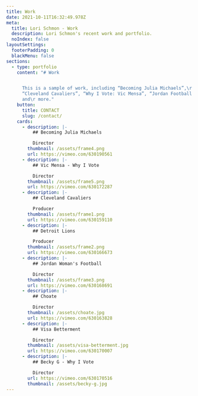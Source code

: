 ```yaml
---
title: Work
date: 2021-10-11T16:32:49.978Z
meta:
  title: Lori Schmon - Work
  description: Lori Schmon's recent work and portfolio.
  noIndex: false
layoutSettings:
  footerPadding: 0
  blackMenu: false
sections:
  - type: portfolio
    content: "# Work


      This is a sample of work, including “Becoming Julia Michaels”,\r
      “Cleveland Cavaliers”, “Why I Vote: Vic Mensa”, “Jordan Football Dreams”
      and\r more."
    button:
      title: CONTACT
      slug: /contact/
    cards:
      - description: |-
          ## Becoming Julia Michaels

          Director
        thumbnail: /assets/frame4.png
        url: https://vimeo.com/630190561
      - description: |-
          ## Vic Mensa - Why I Vote

          Director
        thumbnail: /assets/frame5.png
        url: https://vimeo.com/630172287
      - description: |-
          ## Cleveland Cavaliers

          Producer
        thumbnail: /assets/frame1.png
        url: https://vimeo.com/630159110
      - description: |-
          ## Detroit Lions

          Producer
        thumbnail: /assets/frame2.png
        url: https://vimeo.com/630166673
      - description: |-
          ## Jordan Woman's Football

          Director
        thumbnail: /assets/frame3.png
        url: https://vimeo.com/630168691
      - description: |-
          ## Choate

          Director
        thumbnail: /assets/choate.jpg
        url: https://vimeo.com/630163828
      - description: |-
          ## Visa Betterment

          Director
        thumbnail: /assets/visa-betterment.jpg
        url: https://vimeo.com/630170007
      - description: |-
          ## Becky G - Why I Vote

          Director
        url: https://vimeo.com/630170516
        thumbnail: /assets/becky-g.jpg
---
```

